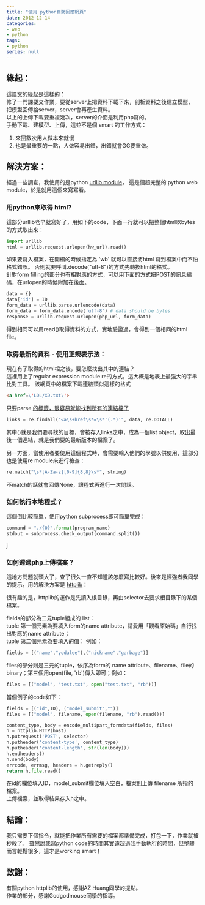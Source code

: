 ```yaml
---
title: "使用 python自動回應網頁"
date: 2012-12-14
categories:
- web
- python
tags:
- python
series: null
---
```


##  緣起：

這篇文的緣起是這樣的：  
修了一門課要交作業，要從server上把資料下載下來，剖析資料之後建立模型，把模型回傳給server，server會再產生資料。  
以上的上傳下載要重複幾次，server的介面是利用php寫的。  
手動下載、建模型、上傳，這並不是個 smart 的工作方式：  
1. 來回數次用人做本來就慢
2. 也是最重要的一點，人做容易出錯，出錯就會GG要重做。
<!--more-->

## 解決方案：

經過一些調查，我使用的是python [urllib module](http://docs.python.org/3/howto/urllib2.html)，
這是個超完整的 python web module，於是就用這個來寫寫看。  

### 用python來取得 html?  
這部分urllib老早就寫好了，用如下的code，下面一行就可以把整個html以bytes的方式取出來：   
```python
import urllib
html = urllib.request.urlopen(hw_url).read()
```
如果要寫入檔案，在開檔的時候指定為 'wb' 就可以直接將html 寫到檔案中而不怕格式錯誤。 
否則就要呼叫.decode("utf-8")的方式先轉換html的格式。  
針對form filling的部分也有相對應的方式，可以用下面的方式把POST的訊息編碼，在urlopen的時候附加在後面。  
```python
data = {}
data['id'] = ID
form_data = urllib.parse.urlencode(data)
form_data = form_data.encode('utf-8') # data should be bytes
response = urllib.request.urlopen(php_url, form_data)
```
得到相同可以用read()取得資料的方式，實地驗證過，會得到一個相同的html file。  

### 取得最新的資料 - 使用正規表示法：  
現在有了取得的html檔之後，要怎麼找出其中的連結？   
這裡用上了regular expression module re的方式，這大概是地表上最強大的字串比對工具。 該網頁中的檔案下載連結類似這樣的格式  
```html
<a href=\'LOL/XD.txt\'>
```

只要parse <a href>的標籤，很容易就能找到所有的連結檔了  
```python
links = re.findall("<a\s+href\s*=\s*'(.*)'", data, re.DOTALL)
```
其中()就是我們要尋找的目標，會被存入links之中，成為一個list object，取出最後一個連結，就是我們要的最新版本的檔案了。  

另一方面，當使用者要使用這個程式時，會需要輸入他們的學號以供使用，這部分也是使用re module來進行檢查：  
```python
re.match("\s*[A-Za-z][0-9]{8,8}\s*", string)
```
不match的話就會回傳None，讓程式再進行一次問話。  

### 如何執行本地程式？  
這個倒比較簡單，使用python subprocess即可簡單完成：  
```python
command = "./{0}".format(program_name)
stdout = subprocess.check_output(command.split())
```
j
### 如何透過php上傳檔案？

這地方問題就頭大了，查了很久一直不知道該怎麼寫比較好。後來是經強者我同學的提示，用的解決方案是 [httplib](http://stackoverflow.com/questions/1270518/python-standard-library-to-post-multipart-form-data-encoded-data)：  

很有趣的是，httplib的運作是先讀入根目錄，再由selector去要求根目錄下的某個檔案。  

fields的部分為二元tuple組成的 list：  
tuple 第一個元素為要填入form的name attribute，請愛用「觀看原始碼」自行找出對應的name attribute；  
tuple 第二個元素為要填入的值：
例如：
```python
fields = [("name","yodalee"),("nickname","garbage")]
```

files的部分則是三元的tuple，依序為form的 name attribute、filename、file的binary；第三個用open(file, 'rb')傳入即可；例如：  
```python
files = [("model", "test.txt", open("test.txt", "rb"))]
```

當個例子的code如下：  
```python
fields = [("id",ID), ("model_submit","")]
files = [("model", filename, open(filename, "rb").read())]

content_type, body = encode_multipart_formdata(fields, files)
h = httplib.HTTP(host)
h.putrequest('POST', selector)
h.putheader('content-type', content_type)
h.putheader('content-length', str(len(body)))
h.endheaders()
h.send(body)
errcode, errmsg, headers = h.getreply()
return h.file.read()
```
在id的欄位填入ID，model\_submit欄位填入空白，檔案則上傳 filename 所指的檔案。   
上傳檔案，並取得結果存入h之中。  

## 結論：   

我只需要下個指令，就能把作業所有需要的檔案都準備完成，打包一下，作業就被秒殺了。
雖然說我寫python code的時間其實遠超過我手動執行的時間，但整體而言輕鬆很多，這才是working smart！  

## 致謝：

有關python httplib的使用，感謝AZ Huang同學的提點。  
作業的部分，感謝Godgodmouse同學的指導。